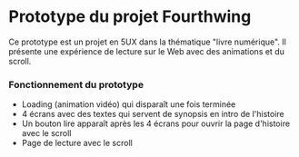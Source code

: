 # Prototype du projet Fourthwing

Ce prototype est un projet en 5UX dans la thématique "livre numérique". Il présente une expérience de lecture sur le Web avec des animations et du scroll.

### Fonctionnement du prototype

- Loading (animation vidéo) qui disparaît une fois terminée
- 4 écrans avec des textes qui servent de synopsis en intro de l'histoire
- Un bouton lire apparaît après les 4 écrans pour ouvrir la page d'histoire avec le scroll
- Page de lecture avec le scroll